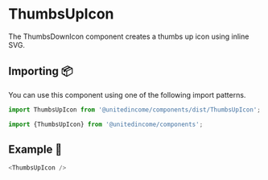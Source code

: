 # ThumbsUpIcon

The ThumbsDownIcon component creates a thumbs up icon using inline SVG.

## Importing 📦

You can use this component using one of the following import patterns.

```javascript
import ThumbsUpIcon from '@unitedincome/components/dist/ThumbsUpIcon';
```

```javascript
import {ThumbsUpIcon} from '@unitedincome/components';
```

## Example 🚀

```javascript
<ThumbsUpIcon />
```
